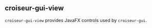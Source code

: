 <!--
SPDX-FileCopyrightText: 2023 Antoine Belvire
SPDX-License-Identifier: GPL-3.0-or-later
-->

## croiseur-gui-view

`croiseur-gui-view` provides JavaFX controls used by `croiseur-gui`. 